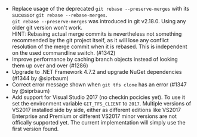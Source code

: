 * Replace usage of the deprecated `git rebase --preserve-merges` with its sucessor `git rebase --rebase-merges`.  
  `git rebase --preserve-merges` was introduced in git v2.18.0. Using any older git version won't work.  
  HINT: Rebasing actual merge commits is nevertheless not something recommended by the git project itself,
  as it will lose any conflict resolution of the merge commit when it is rebased. 
  This is independent on the used commandline switch. (#1342)
* Improve performance by caching branch objects instead of looking them up over and over (#1286)
* Upgrade to .NET Framework 4.7.2 and upgrade NuGet dependencies (#1344 by @siprbaum)
* Correct error message shown when `git tfs clone` has an error (#1347 by @siprbaum)
* Add support for Visual Studio 2017 (no checkin pocicies yet). To use it set the
  environment variable `GIT_TFS_CLIENT` to `2017`.  Multiple versions of VS2017 installed side by side,
  either as different editions like VS2017 Enterprise  and Premium or different VS2017 minor versions are
  not offically supported yet. The current implementation  will simply use the first version found.
